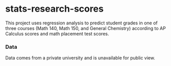 # stats-research-scores
This project uses regression analysis to predict student grades in one of three courses (Math 140, Math 150, and General Chemistry) according to AP Calculus scores and math placement test scores.

### Data
Data comes from a private university and is unavailable for public view.